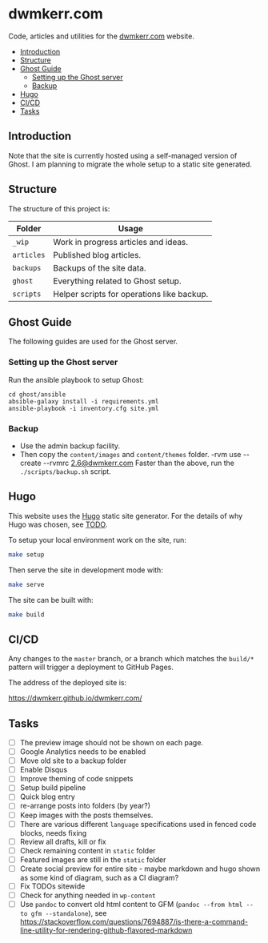 # dwmkerr.com

Code, articles and utilities for the [dwmkerr.com](https://dwmkerr.com) website.

<!-- vim-markdown-toc GFM -->

* [Introduction](#introduction)
* [Structure](#structure)
* [Ghost Guide](#ghost-guide)
    * [Setting up the Ghost server](#setting-up-the-ghost-server)
    * [Backup](#backup)
* [Hugo](#hugo)
* [CI/CD](#cicd)
* [Tasks](#tasks)

<!-- vim-markdown-toc -->

## Introduction

Note that the site is currently hosted using a self-managed version of Ghost. I am planning to migrate the whole setup to a static site generated.

## Structure

The structure of this project is:

| Folder     | Usage                                      |
|------------|--------------------------------------------|
| `_wip`     | Work in progress articles and ideas.       |
| `articles` | Published blog articles.                   |
| `backups`  | Backups of the site data.                  |
| `ghost`    | Everything related to Ghost setup.         |
| `scripts`  | Helper scripts for operations like backup. |

## Ghost Guide

The following guides are used for the Ghost server.

### Setting up the Ghost server

Run the ansible playbook to setup Ghost:

```
cd ghost/ansible
absible-galaxy install -i requirements.yml
ansible-playbook -i inventory.cfg site.yml
```

### Backup

- Use the admin backup facility.
- Then copy the `content/images` and `content/themes` folder.
-rvm use --create --rvmrc 2.6@dwmkerr.com Faster than the above, run the `./scripts/backup.sh` script.

## Hugo

This website uses the [Hugo](https://gohugo.io/) static site generator. For the details of why Hugo was chosen, see [TODO](TODO).

To setup your local environment work on the site, run:

```sh
make setup
```

Then serve the site in development mode with:

```sh
make serve
```

The site can be built with:

```sh
make build
```

## CI/CD

Any changes to the `master` branch, or a branch which matches the `build/*` pattern will trigger a deployment to GitHub Pages.

The address of the deployed site is:

https://dwmkerr.github.io/dwmkerr.com/

## Tasks

- [ ] The preview image should not be shown on each page.
- [ ] Google Analytics needs to be enabled
- [ ] Move old site to a backup folder
- [ ] Enable Disqus
- [ ] Improve theming of code snippets
- [ ] Setup build pipeline
- [ ] Quick blog entry
- [ ] re-arrange posts into folders (by year?)
- [ ] Keep images with the posts themselves.
- [ ] There are various different `language` specifications used in fenced code blocks, needs fixing
- [ ] Review all drafts, kill or fix
- [ ] Check remaining content in `static` folder
- [ ] Featured images are still in the `static` folder
- [ ] Create social preview for entire site - maybe markdown and hugo shown as some kind of diagram, such as a CI diagram?
- [ ] Fix TODOs sitewide
- [ ] Check for anything needed in `wp-content`
- [ ] Use `pandoc` to convert old html content to GFM (`pandoc --from html --to gfm --standalone`), see https://stackoverflow.com/questions/7694887/is-there-a-command-line-utility-for-rendering-github-flavored-markdown
